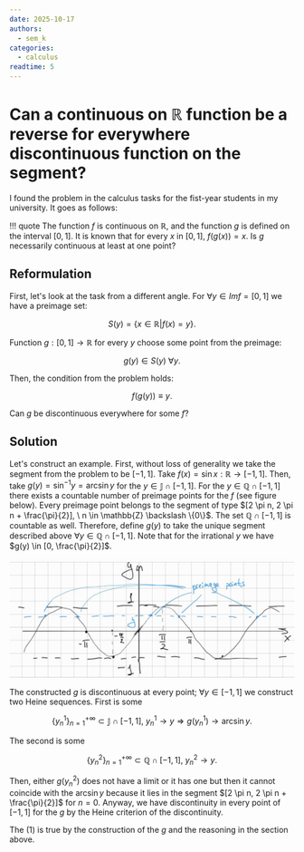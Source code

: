 ```yaml
---
date: 2025-10-17
authors:
  - sem_k
categories:
  - calculus
readtime: 5
---
```

# Can a continuous on $\mathbb{R}$ function be a reverse for everywhere discontinuous function on the segment?

<!-- more -->

I found the problem in the calculus tasks for the fist-year students in my university. It goes as follows:

!!! quote
    The function $f$ is continuous on $\mathbb{R}$, and the function $g$ is defined on the interval $[0, 1]$. It is known that for every $x$ in $[0,1]$, $f(g(x)) = x$. Is $g$ necessarily continuous at least at one point?

## Reformulation

First, let's look at the task from a different angle. For $\forall y \in Imf = [0, 1]$ we have a preimage set:

$$
    S(y) = \{ x \in \mathbb{R} | f(x) = y \}.
$$

Function $g: [0, 1] \to \mathbb{R}$ for every $y$ choose some point from the preimage:

$$
    g(y) \in S(y) \  \forall y.
$$

Then, the condition from the problem holds:

$$
\begin{equation}
    f(g(y)) \equiv y.
\end{equation}
$$

Can $g$ be discontinuous everywhere for some $f$?

## Solution

Let's construct an example. First, without loss of generality we take the segment from the problem to be $[-1, 1]$. Take $f(x) = \sin x: \mathbb{R} \to [-1, 1]$. Then, take $g(y) = \sin^{-1} y = \arcsin y$ for the $y \in \mathbb{J} \cap [-1, 1]$. For the $y \in \mathbb{Q} \cap [-1, 1]$ there exists a countable number of preimage points for the $f$ (see figure below). Every preimage point belongs to the segment of type $[2 \pi n, 2 \pi n + \frac{\pi}{2}], \  n \in \mathbb{Z} \backslash \{0\}$. The set $\mathbb{Q} \cap [-1, 1]$ is countable as well. Therefore, define $g(y)$ to take the unique segment described above $\forall y \in \mathbb{Q} \cap [-1, 1]$. Note that for the irrational $y$ we have $g(y) \in [0, \frac{\pi}{2}]$.

![Supportive figure](img/supportive_figure.jpg)

The constructed $g$ is discontinuous at every point; $\forall y \in [-1, 1]$ we construct two Heine sequences. First is some

$$
\{ y_n^1 \}_{n=1}^{+\infty} \subset \mathbb{J} \cap [-1, 1], \ y_n^1 \to y \Rightarrow g(y_n^1) \to \arcsin y.
$$

The second is some

$$
\{ y_n^2 \}_{n=1}^{+\infty} \subset \mathbb{Q} \cap [-1, 1], \ y_n^2 \to y.
$$

Then, either $g(y_n^2)$ does not have a limit or it has one but then it cannot coincide with the $\arcsin y$ because it lies in the segment $[2 \pi n, 2 \pi n + \frac{\pi}{2}]$ for $n = 0$. Anyway, we have discontinuity in every point of $[-1, 1]$ for the $g$ by the Heine criterion of the discontinuity.

The (1) is true by the construction of the $g$ and the reasoning in the section above.
